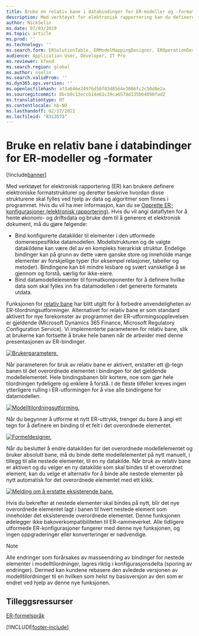 ```yaml
---
title: Bruke en relativ bane i databindinger for ER-modeller og -formater
description: Med verktøyet for elektronisk rapportering kan du definere elektroniske formatstrukturer og deretter beskrive hvordan disse strukturene skal fylles.
author: NickSelin
ms.date: 07/03/2019
ms.topic: article
ms.prod: ''
ms.technology: ''
ms.search.form: ERSolutionTable, ERModelMappingDesigner, EROperationDesigner, ERExpressionDesignerFormula
audience: Application User, Developer, IT Pro
ms.reviewer: kfend
ms.search.region: global
ms.author: nselin
ms.search.validFrom: ''
ms.dyn365.ops.version: ''
ms.openlocfilehash: af3a646e24976d50f83d8564e3006fc2c50d8e2a
ms.sourcegitcommit: 8bcb9c13eccb14e61c39ca6578d135b64090fad2
ms.translationtype: HT
ms.contentlocale: nb-NO
ms.lasthandoff: 02/17/2022
ms.locfileid: "8313573"
---
```

# <a name="use-a-relative-path-in-data-bindings-of-er-models-and-formats"></a>Bruke en relativ bane i databindinger for ER-modeller og -formater

[!include[banner](../includes/banner.md)]

Med verktøyet for elektronisk rapportering (ER) kan brukere definere elektroniske formatstrukturer og deretter beskrive hvordan disse strukturene skal fylles ved hjelp av data og algoritmer som finnes i programmet. Hvis du vil ha mer informasjon, kan du se [Opprette ER-konfigurasjoner (elektronisk rapportering)](electronic-reporting-configuration.md). Hvis du vil angi dataflyten for å hente økonomi- og driftsdata og bruke dem til å generere et elektronisk dokument, må du gjøre følgende:

- Bind konfigurerte datakilder til elementer i den utformede domenespesifikke datamodellen. Modellstrukturen og de valgte datakildene kan være del av en kompleks hierarkisk struktur. Endelige bindinger kan på grunn av dette være ganske store og inneholde mange elementer av forskjellige typer (for eksempel relasjoner, tabeller og metoder). Bindingene kan bli mindre lesbare og svært vanskelige å se gjennom og forstå, særlig for ikke-eiere. 
- Bind datamodellelementer til formatkomponenter for å definere hvilke data som skal fylles inn fra datamodellen i det genererte formatets utdata.

Funksjonen for [relativ bane](er-formula-language.md#relative-path) har blitt utgitt for å forbedre anvendeligheten av ER-tilordningsutforminger. Alternativet for relativ bane er som standard aktivert for nye forekomster av programmet der ER-utformingsopplevelsen er gjeldende (Microsoft Dynamics 365 Finance, Microsoft Regulatory Configuration Service). Vi implementerte parameteren for relativ bane, slik at brukerne kan fortsette å bruke hele banen når de arbeider med denne presentasjonen av ER-bindinger.

[![Brukerparametere.](./media/relative-path-01.png)](./media/relative-path-01.png)

 
Når parameteren for bruk av relativ bane er aktivert, erstatter ett @-tegn banen til det overordnede elementet i bindingen for det gjeldende modellelementet. Hele bindingsbanen blir kortere, noe som gjør hele tilordningen tydeligere og enklere å forstå. I de fleste tilfeller kreves ingen ytterligere rulling i ER-utformingen for å vise alle bindingene for datamodellen.

[![Modelltilordningsutforming.](./media/relative-path-02.png)](./media/relative-path-02.png)
 
Når du begynner å utforme et nytt ER-uttrykk, trenger du bare å angi ett tegn for å definere en binding til et felt i det overordnede elementet.

[![Formeldesigner.](./media/relative-path-03.png)](./media/relative-path-03.png)
 
Når du beslutter å endre datakilden for det overordnede modellelementet og bruker absolutt bane, må du binde dette modellelementet på nytt manuelt, i tillegg til alle nestede elementer, til en ny datakilde. Når bruk av relativ bane er aktivert og du velger en ny datakilde som skal bindes til et overordnet element, kan du velge et alternativ for å binde alle nestede elementer på nytt automatisk for det overordnede elementet med ett klikk.

[![Melding om å erstatte eksisterende bane.](./media/relative-path-04.png)](./media/relative-path-04.png)
 
Hvis du bekrefter at nestede elementer skal bindes på nytt, blir det nye overordnede elementet lagt i banen til hvert nestede element som inneholder det eksisterende overordnede elementet.
Denne funksjonen ødelegger ikke bakoverkompatibiliteten til ER-rammeverket. Alle tidligere utformede ER-konfigurasjoner fungerer med denne nye funksjonen, og ingen oppgraderinger eller konverteringer er nødvendige.

> [!NOTE]
> Alle endringer som forårsakes av masseendring av bindinger for nestede elementer i modelltilordninger, lagres riktig i konfigurasjonsdelta (sporing av endringer). Dermed kan kundene rebasere den avledede versjonen av modelltilordninger til en hvilken som helst ny basisversjon av den som er endret ved hjelp av denne nye funksjonen.

## <a name="additional-resources"></a>Tilleggsressurser

[ER-formelspråk](er-formula-language.md)


[!INCLUDE[footer-include](../../../includes/footer-banner.md)]
